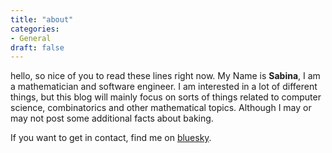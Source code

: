 ```yaml
---
title: "about"
categories:
- General
draft: false
---
```


hello, so nice of you to read these lines right now. 
My Name is **Sabina**, I am a mathematician and software engineer. 
I am interested in a lot of different things, but this blog will mainly focus on sorts of things related to computer science, combinatorics and other mathematical topics. 
Although I may or may not post some additional facts about baking.

If you want to get in contact, find me on [bluesky](https://bsky.app/profile/algorithmictales.bsky.social). 